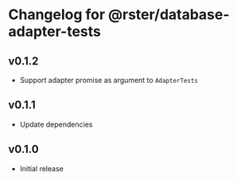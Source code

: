 # Changelog for @rster/database-adapter-tests

## v0.1.2

- Support adapter promise as argument to `AdapterTests`

## v0.1.1

- Update dependencies

## v0.1.0

- Initial release
